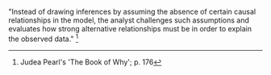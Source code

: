 "Instead of drawing inferences by assuming the absence of certain causal relationships in the model, the analyst challenges such assumptions and evaluates how strong alternative relationships must be in order to explain the observed data." [^1]

[^1]: Judea Pearl's 'The Book of Why'; p. 176